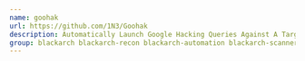```yaml
---
name: goohak
url: https://github.com/1N3/Goohak
description: Automatically Launch Google Hacking Queries Against A Target Domain.
group: blackarch blackarch-recon blackarch-automation blackarch-scanner
---
```


